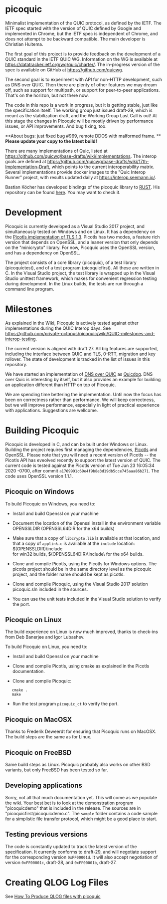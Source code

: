 # picoquic

Minimalist implementation of the QUIC protocol, as defined by the IETF.
The IETF spec started with the version of QUIC defined by Google and
implemented in Chrome, but the IETF spec is independent of Chrome, and
does not attempt to be backward compatible. The main developer is 
Christian Huitema.

The first goal of this project is to provide feedback on the development
of a QUIC standard in the IETF QUIC WG. Information on the WG is available at
https://datatracker.ietf.org/wg/quic/charter/. The in-progress version of
the spec is available on GitHub at https://github.com/quicwg.

The second goal is to experiment with API for non-HTTP development, such as
DNS over QUIC. Then there are plenty of other features we may dream off,
such as support for multipath, or support for peer-to-peer applications.
That's on the horizon, but not there now.

The code in this repo is a work in progress, but it is getting stable, just
like the specification itself. The working group just issued draft-29, which
is meant as the stabilization draft, and the Working Group Last Call is out!
At this stage the
changes in Picoquic will be mostly driven by performance issues, or API
improvements. And bug fixing, too.

**About bugs: just fixed bug #969, remote DDOS with malformed frame. **
**Please update your copy to the latest build!**

There are many implementations of Quic, listed
at https://github.com/quicwg/base-drafts/wiki/Implementations. The interop
goals are defined at https://github.com/quicwg/base-drafts/wiki/17th-Implementation-Draft,
which points to the current interoperability matrix. Several implementations provide
docker images to the "Quic Interop Runner" project, with results updated daily
at https://interop.seemann.io/.

Bastian Köcher has developed bindings of the picoquic library to [RUST](https://www.rust-lang.org/en-US/). 
His repository can be found [here](https://github.com/bkchr/picoquic-rs).
You may want to check it.

# Development

Picoquic is currently developed as a Visual Studio 2017 project,
and simultaneously tested on Windows and on Linux. It has a dependency
on the [Picotls implementation of TLS 1.3](https://github.com/h2o/picotls).
Picotls has two modes, a feature rich version that depends on OpenSSL, and a
leaner version that only depends on the "minicrypto" library. For now,
Picoquic uses the OpenSSL version, and has a dependency on OpenSSL.

The project consists of a core library (picoquic), of a test library
(picoquictest), and of a test program (picoquicfirst). All these are
written in C. In the Visual Studio project, the
test library is wrapped up in the Visual Studio unittest framework, which
makes for convenient regression testing during development. In the Linux
builds, the tests are run through a command line program.

# Milestones

As explained in the Wiki, Picoquic is actively tested against other implementations
during the QUIC Interop days. See https://github.com/private-octopus/picoquic/wiki/QUIC-milestones-and-interop-testing.

The current version is aligned with draft 27. All big features are supported, including
the interface between QUIC and TLS, 0-RTT, migration and key rollover. The state of
development is tracked in the list of issues in this repository.

We have started an implementation
of [DNS over QUIC](https://datatracker.ietf.org/doc/draft-huitema-quic-dnsoquic/)
as [Quicdoq](https://github.com/private-octopus/quicdoq). DNS over Quic is interesting
by itself, but it also provides an example for building an application different than
HTTP on top of Picoquic.

We are spending time bettering the implementation. Until now 
the focus has been on correctness rather than performance. We will keep correctness,
but we will improve performance, especially in light of practical experience with 
applications. Suggestions are wellcome.

# Building Picoquic

Picoquic is developed in C, and can be built under Windows or Linux. Building the
project requires first managing the dependencies, [Picotls](https://github.com/h2o/picotls)
and OpenSSL. Please note that you will need a recent version of Picotls --
the Picotls API has eveolved recently to support the latest version of QUIC. The
current code is tested against the Picotls version of Tue Jun 23 16:05:34 2020 -0700,
after commit `a1769991c69e4f9b8e3d19db5cce745aaa86b271`. The code uses OpenSSL
version 1.1.1.

## Picoquic on Windows

To build Picoquic on Windows, you need to:

 * Install and build Openssl on your machine

 * Document the location of the Openssl install in the environment variable OPENSSLDIR
   (OPENSSL64DIR for the x64 builds)

 * Make sure that a copy of `libcrypto.lib` is available at that location, and that
   a copy of `applink.c` is available at the `include` location: $(OPENSSLDIR)\include\
   for win32 builds, $(OPENSSL64DIR)\include\ for the x64 builds.

 * Clone and compile Picotls, using the Picotls for Windows options. The picotls project
   should be in the same directory level as the picoquic project, and the folder name 
   should be kept as  picotls.

 * Clone and compile Picoquic, using the Visual Studio 2017 solution picoquic.sln included in 
   the sources.

 * You can use the unit tests included in the Visual Studio solution to verify the port.

## Picoquic on Linux

The build experience on Linux is now much improved, thanks to check-ins from Deb Banerjee
and Igor Lubashev. 

To build Picoquic on Linux, you need to:

 * Install and build Openssl on your machine

 * Clone and compile Picotls, using cmake as explained in the Picotls documentation.

 * Clone and compile Picoquic:
~~~
   cmake .
   make
~~~
 * Run the test program `picoquic_ct` to verify the port.

## Picoquic on MacOSX

Thanks to Frederik Deweerdt for ensuring that Picoquic runs on MacOSX. The build steps
are the same as for Linux.

## Picoquic on FreeBSD

Same build steps as Linux. Picoquic probably also works on other BSD variants, but only FreeBSD
has been tested so far.

## Developing applications

Sorry, not all that much documentation yet. This will come as we populate the wiki. Your
best bet is to look at the demonstration program "picoquicdemo" that is included in the
release. The sources are in "picoquicfirst/picoquicdemo.c". The `sample` folder
contains a code sample for a simplistic file transfer protocol, which might
be a good place to start.

## Testing previous versions

The code is constantly updated to track the latest version of the specification. It currently
conforms to draft-29, and will negotiate support for the corresponding version `0xFF00001d`.
It will also accept negotiation of version `0xFF00001c`, draft-28, and `0xFF00001b`, draft-27. 

# Creating QLOG Log Files

See [How To Produce QLOG files with picoquic](doc/QLOG.md)
